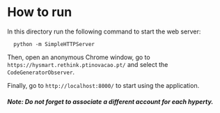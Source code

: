 # How to run

In this directory run the following command to start the web server:

```shell
  python -m SimpleHTTPServer
```

Then, open an anonymous Chrome window, go to `https://hysmart.rethink.ptinovacao.pt/` and select the `CodeGeneratorObserver`.

Finally, go to `http://localhost:8000/` to start using the application.

##### Note: Do not forget to associate a different account for each hyperty.
